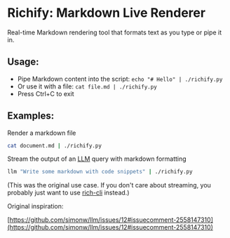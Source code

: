 # Richify: Markdown Live Renderer

Real-time Markdown rendering tool that formats text as you type or pipe it in.

## Usage:
- Pipe Markdown content into the script:
  `echo "# Hello" | ./richify.py`
- Or use it with a file:
  `cat file.md | ./richify.py`
- Press Ctrl+C to exit

## Examples:

Render a markdown file
```bash
cat document.md | ./richify.py
```

Stream the output of an [LLM](https://github.com/simonw/llm) query with markdown formatting
```bash
llm "Write some markdown with code snippets" | ./richify.py
```
(This was the original use case. If you don't care about streaming, you probably just want to use [rich-cli](https://github.com/Textualize/rich-cli/) instead.)

Original inspiration:

[https://github.com/simonw/llm/issues/12#issuecomment-2558147310](https://github.com/simonw/llm/issues/12#issuecomment-2558147310)

